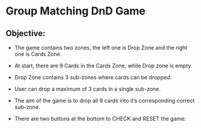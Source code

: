 # Group Matching DnD Game

## Objective: 

- The game contains two zones, the left one is Drop Zone and the right one is Cards Zone.

- At start, there are 9 Cards in the Cards Zone, while Drop zone is empty.

- Drop Zone contains 3 sub-zones where cards can be dropped.

- User can drop a maximum of 3 cards in a single sub-zone.
  
- The aim of the game is to drop all 9 cards into it’s corresponding correct sub-zone.

- There are two buttons at the bottom to CHECK and RESET the game:


